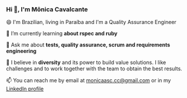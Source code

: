 ### Hi 👋, I'm Mônica Cavalcante


😄 I'm Brazilian, living in Paraíba and I'm a Quality Assurance Engineer

🌱 I’m currently learning **about rspec and ruby**

💬 Ask me about **tests, quality assurance, scrum and requirements engineering**

💭 I believe in **diversity** and its power to build value solutions. I like challenges and to work together with the team to obtain the best results.

📫 You can reach me by email at monicaasc.cc@gmail.com or in my [LinkedIn profile](https://linkedin.com/in/monica-sc)
